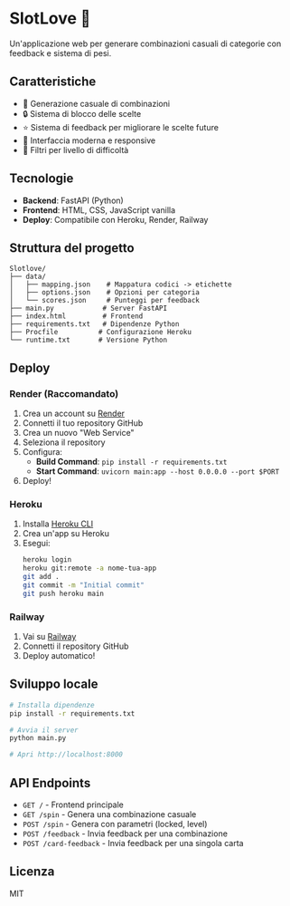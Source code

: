 # SlotLove 🎰

Un'applicazione web per generare combinazioni casuali di categorie con feedback e sistema di pesi.

## Caratteristiche

- 🎲 Generazione casuale di combinazioni
- 🔒 Sistema di blocco delle scelte
- ⭐ Sistema di feedback per migliorare le scelte future
- 📱 Interfaccia moderna e responsive
- 🎯 Filtri per livello di difficoltà

## Tecnologie

- **Backend**: FastAPI (Python)
- **Frontend**: HTML, CSS, JavaScript vanilla
- **Deploy**: Compatibile con Heroku, Render, Railway

## Struttura del progetto

```
Slotlove/
├── data/
│   ├── mapping.json    # Mappatura codici -> etichette
│   ├── options.json    # Opzioni per categoria
│   └── scores.json     # Punteggi per feedback
├── main.py            # Server FastAPI
├── index.html         # Frontend
├── requirements.txt   # Dipendenze Python
├── Procfile          # Configurazione Heroku
└── runtime.txt       # Versione Python
```

## Deploy

### Render (Raccomandato)

1. Crea un account su [Render](https://render.com)
2. Connetti il tuo repository GitHub
3. Crea un nuovo "Web Service"
4. Seleziona il repository
5. Configura:
   - **Build Command**: `pip install -r requirements.txt`
   - **Start Command**: `uvicorn main:app --host 0.0.0.0 --port $PORT`
6. Deploy!

### Heroku

1. Installa [Heroku CLI](https://devcenter.heroku.com/articles/heroku-cli)
2. Crea un'app su Heroku
3. Esegui:
   ```bash
   heroku login
   heroku git:remote -a nome-tua-app
   git add .
   git commit -m "Initial commit"
   git push heroku main
   ```

### Railway

1. Vai su [Railway](https://railway.app)
2. Connetti il repository GitHub
3. Deploy automatico!

## Sviluppo locale

```bash
# Installa dipendenze
pip install -r requirements.txt

# Avvia il server
python main.py

# Apri http://localhost:8000
```

## API Endpoints

- `GET /` - Frontend principale
- `GET /spin` - Genera una combinazione casuale
- `POST /spin` - Genera con parametri (locked, level)
- `POST /feedback` - Invia feedback per una combinazione
- `POST /card-feedback` - Invia feedback per una singola carta

## Licenza

MIT 